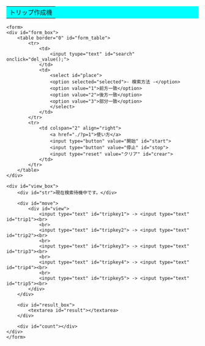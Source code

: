 <html>
  <head>
    <script type="text/javascript" src="./des.js"></script>
<script type="text/javascript" src="./main.js"></script>
<link rel="stylesheet" href="./main.css" type="text/css">
<meta http-equiv="Content-Type" content="text/html; charset=UTF-8">
<title>トリップ作成機</title>
<script type="text/javascript" charset="UTF-8" src="//cache1.value-domain.com/xrea_header.js" async="async"></script>
</head>
<body>
<div id="main">
	<table border="0" bgcolor="#00FFFF" cellspacing="1" width="100%">
	<tr>
	<td bgcolor="#00FFFF">
	<div align="center">トリップ作成機</div>
	</td>
	</tr>
	</table>

	<form>
	<div id="form_box">
		<table border="0" id="form_table">
			<tr>
				<td>
					<input tyupe="text" id="search" onclick="del_value();">
				</td>
				<td>
					<select id="place">
					<option selected="selected">- 検索方法 -</option>
					<option value="1">前方一致</option>
					<option value="2">後方一致</option>
					<option value="3">部分一致</option>
					</select>
				</td>
			</tr>
			<tr>
				<td colspan="2" align="right">
					<a href="./?p=1">使い方</a>
					<input type="button" value="開始" id="start">
					<input type="button" value="停止" id="stop">
					<input type="reset" value="クリア" id="crear"> 
				</td>
			</tr>
		</table>
	</div>

	<div id="view_box">
		<div id="str">現在検索待機中です。</div>

		<div id="move">
			<div id="view">
				<input type="text" id="tripkey1"> -> <input type="text" id="trip1"><br>
				<br>
				<input type="text" id="tripkey2"> -> <input type="text" id="trip2"><br>
				<br>
				<input type="text" id="tripkey3"> -> <input type="text" id="trip3"><br>
				<br>
				<input type="text" id="tripkey4"> -> <input type="text" id="trip4"><br>
				<br>
				<input type="text" id="tripkey5"> -> <input type="text" id="trip5"><br>
			</div>
		</div>

		<div id="result_box">
			<textarea id="result"></textarea>
		</div>

		<div id="count"></div>
	</div>
	</form>
</div>
</body>
</html>

